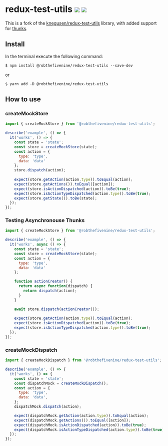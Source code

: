 # redux-test-utils [![](https://github.com/RobTheFiveNine/redux-test-utils/actions/workflows/test.yml/badge.svg?branch=stable)](https://github.com/RobTheFiveNine/redux-test-utils/actions/workflows/test.yml) [![](https://coveralls.io/repos/github/RobTheFiveNine/redux-test-utils/badge.svg?branch=stable)](https://coveralls.io/github/RobTheFiveNine/redux-test-utils?branch=stable)

This is a fork of the [knegusen/redux-test-utils](https://github.com/knegusen/redux-test-utils) library, with added support for [thunks](https://github.com/reduxjs/redux-thunk).


## Install

In the terminal execute the following command:

```
$ npm install @robthefivenine/redux-test-utils --save-dev
```

or

```
$ yarn add -D @robthefivenine/redux-test-utils
```

## How to use

### createMockStore

```js
import { createMockStore } from '@robthefivenine/redux-test-utils';

describe('example', () => {
  it('works', () => {
    const state = 'state';
    const store = createMockStore(state);
    const action = {
      type: 'type',
      data: 'data'
    };
    store.dispatch(action);
    
    expect(store.getAction(action.type)).toEqual(action);
    expect(store.getActions()).toEqual([action]);
    expect(store.isActionDispatched(action)).toBe(true);
    expect(store.isActionTypeDispatched(action.type)).toBe(true);
    expect(store.getState()).toBe(state);
  });
});
```

### Testing Asynchronouse Thunks
```js
import { createMockStore } from '@robthefivenine/redux-test-utils';

describe('example', () => {
  it('works', async () => {
    const state = 'state';
    const store = createMockStore(state);
    const action = {
      type: 'type',
      data: 'data'
    };

    function actionCreator() {
      return async function(dispatch) {
        return dispatch(action);
      }
    }

    await store.dispatch(actionCreator());
      
    expect(store.getAction(action.type)).toEqual(action);
    expect(store.isActionDispatched(action)).toBe(true);
    expect(store.isActionTypeDispatched(action.type)).toBe(true);
  });
});
```

### createMockDispatch

```js
import { createMockDispatch } from '@robthefivenine/redux-test-utils';

describe('example', () => {
  it('works', () => {
    const state = 'state';
    const dispatchMock = createMockDispatch();
    const action = {
      type: 'type',
      data: 'data',
    };
    dispatchMock.dispatch(action);

    expect(dispatchMock.getAction(action.type)).toEqual(action);
    expect(dispatchMock.getActions()).toEqual([action]);
    expect(dispatchMock.isActionDispatched(action)).toBe(true);
    expect(dispatchMock.isActionTypeDispatched(action.type)).toBe(true);
  });
});
```
